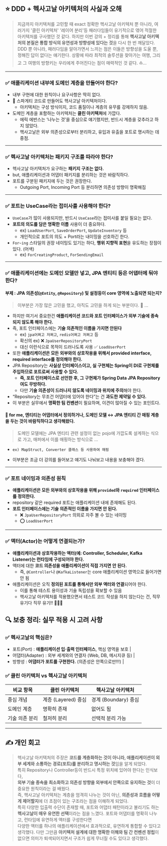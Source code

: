 ## ⭐️ DDD + 헥사고날 아키텍처의 사실과 오해

> 지금까지 아키텍처를 고민할 때 exact 정확한 헥사고날 아키텍처 뿐 아니라, 
> 여러가지 '클린 아키텍처' '레이어 분리'등 패러다임들이 유기적으로 엮어 적절한 아키텍처를 구사했던 것 같다. 
> 하지만 이번 강의 + 정리를 통해 **헥사고날 아키텍처의 본질은 통합 방식의 유연성과 방향성에 있다는 것**을 다시 한 번 깨달았다.
> DDD 뿐 아니라, 패러다임을 알아가면서 느끼는 점은 이들은 방향성을 도울 뿐, 정해진 답이 없다는 얘기한다.
> 상황에 따라 최적의 솔루션을 찾아가는 여행, 그리고 그 여행의 방향키는 우리에게 주어진다는 점이 매력적인 것 같다. ⛵️...

---

### ✅ 애플리케이션 내부에 도메인 계층을 만들어야 한다?

- 내부 구현에 대한 원칙이나 요구사항은 딱히 없다.
- 🍝 스파게티 코드로 만들어도 헥사고날 아키텍처이다.
    - 아키텍처는 구성 방식이지, 코드 품질이나 계층의 유무를 강제하지 않음.
- 도메인 계층을 포함하는 아키텍처는 **클린 아키텍처**에 가깝다.
    - 에릭 에반스는 ‘나누는 것’을 중심으로 얘기했지만, 반드시 계층을 갖추라고 하지 않았다.
    - 헥사고날은 외부 의존성으로부터 분리하고, 유입과 유출을 포트로 명시하는 데 중점.

---

### ✅ 헥사고날 아키텍처는 패키지 구조를 따라야 한다?

- 헥사고날 아키텍처가 요구하는 **패키지 구조는 없다.**
- but, 애플리케이션과 어댑터 패키지를 분리하는 것은 바람직하다.
- 포트를 구분된 패키지에 두는 것은 권장한다.
    - Outgoing Port, Incoming Port 등 분리하면 의존성 방향이 명확해짐

---

### ✅ 포트는 UseCase라는 접미사를 사용해야 한다?

- `UseCase`가 많이 사용되지만, 반드시 `UseCase`라는 접미사를 붙일 필요는 없다.
- **포트의 의도를 담은 명확한 이름** 사용이 더 중요하다.
    - ex) `LoadUserPort`, `SaveOrderPort`, `UpdateInventory` 등
    - 개인적으로 포트의 의도 + Port라는 내이밍을 선호하긴 한다. 
- `For~ing` 스타일의 권장 네이밍도 있기는 하다, **행위 지향적 표현**을 유도하는 장점이 있다. (어색)
    - ex) `ForCreatingProduct`, `ForSendingEmail`

---

### ✅ 애플리케이션에는 도메인 모델만 넣고, JPA 엔티티 등은 어댑터에 둬야 한다?
#### 부제 : JPA 의존성(`@Entity`, `@Repository`) 및 설정등이 core 영역에 노출되면 되는지?
> 이부분은 가장 많은 고민을 했고, 아직도 고민을 하게 되는 부분이다. 🤔 ... 
- 하지만 여기서 중요한건 **애플리케이션 코드와 포트 인터페이스가 외부 기술에 종속되지 않도록 해야 한다.**
- 즉, 포트 인터페이스에는 **기술 의존적인 이름을 가지면 안된다**
    - ex) `jpa어쩌고 저쩌고`, `redis어쩌고 저쩌고` 등
    - 확신의 ex) ❌ `JpaUserRepositoryPort`  
    - 대신 이런식으로 목적이 드러나도록 사용 ✅ `LoadUserPort`
- 또한 **애플리케이션은 모든 외부와의 상호작용을 위해서 provided interface, required interface를 정의해야 한다.**
- JPA Repository는 **사실상 인터페이스이고, 실 구현체는 Spring이 DI로 구현체를 주입하므로 포트로써 사용할 수 있다.**
    - **즉, 포트 인터페이스로 선언한 후, 그 구현체가 Spring Data JPA Repository여도 무방하다.**
    - 다만 **기술 의존성이 드러나지 않도록 네이밍과 위치에 주의**해야 한다.
- “Repository는 무조건 어댑터에 있어야 한다”는 건 **과도한 제약일 수 있다.**
- 이 부분은 실무에서 **명확한 팀 컨벤션**이 필요하며, 이견이 많아질 수 있는 포인트다.

####  🚧 for me, 엔티티는 어댑터에서 정의하거나, **도메인 모델 ↔ JPA 엔티티 간 매핑 계층**을 두는 것이 바람직하다고 생각해왔다. 
> 도메인 모델에는 JPA 엔티티 관련 설정이 없는 pojo에 가깝도록 설계하는 식으로 가고, 매퍼에서 이를 매핑하는 방식으로 ... 
-     ex) MapStruct, Converter 클래스 등 사용하여 매핑
- 이부분은 조금 더 강의를 들어보고 얘기도 나눠보고 내용을 보충해야 겠다. 

--- 

### ✅ 포트 네이밍과 의존성 원칙

- **애플리케이션은 모든 외부와의 상호작용을 위해 `provided`와 `required` 인터페이스를 정의한다.**
- repository 같은 required 포트는 애플리케이션 내에 존재해도 된다.  
- **포트 인터페이스에는 기술 의존적인 이름을 가지면 안 된다.**
    - ❌ `JpaUserRepositoryPort` 의외로 자주 볼 수 있는 네이밍 
    - ⭕️ `LoadUserPort`

---

### ✅ 액터(Actor)는 어떻게 연결되는가?

- **애플리케이션과 상호작용하는 액터(예: Controller, Scheduler, Kafka Listener)는 런타임에 구성되어야 한다.**
- 액터에 대한 **코드 의존성을 애플리케이션이 직접 가지면 안 된다.**
    - 즉, `@Controller`나 `@KafkaListener`는 core 애플리케이션 영역으로 들어가면 안 됨
- 애플리케이션은 오직 **정의된 포트를 통해서만 외부 액터와 연결**되어야 한다.
    - 이를 통해 테스트 용이성과 기술 독립성을 확보할 수 있음
    - 헥사고날 아키텍처를 적용했으면서 테스트 코드 작성을 하지 않는다는 건, 직무 유기다 직무 유기!! 🙅🏻‍♀️ 


## 🔍 보충 정리: 실무 적용 시 고려 사항

### ✅ 헥사고날의 핵심은?


- 포트(Port) : **애플리케이션 입·출력 인터페이스**, 핵심 영역을 보호 |
- 어댑터(Adapter) : 외부 세계와의 연결자 (Web, DB, 메시지큐 등) |
- 방향성          : **어댑터가 포트를 구현한다.** (의존성은 안쪽으로만!!!) |

### ✅ 클린 아키텍처 vs 헥사고날 아키텍처 

| 비교 항목      | 클린 아키텍처 | 헥사고날 아키텍처 |
|----------------|----------------|-------------------|
| 중심 개념      | 계층 (Layered) 중심 | 경계 (Boundary) 중심 |
| 도메인 계층    | 명확히 존재    | 없어도 됨          |
| 기술 의존 분리 | 철저히 분리    | 선택적 분리 가능   |

---

## ✍️ 개인 회고
> 헥사고날 아키텍처의 주장은 **코드를 계층화하는 것이 아니라, 애플리케이션이 외부 세계와 소통하는 경로(포트)를 분리하고 명시하는 것**임을 알게 되었다.  
> 특히 Repository나 Controller등이 반드시 특정 위치에 있어야 한다는 인식보다,  
> **외부 기술 종속을 최소화하고 의존성 방향을 외부에서 안쪽으로 유지하는 것**이 더 중요한 원칙이라는 걸 배웠다.  
> 즉, 헥사고날 아키텍처는 계층을 엄격히 나누는 것이 아닌, **의존성과 흐름을 어떻게 제어할지**에 더 초점이 있는 구조라는 점을 이해하게 되었다.  
> 특히 다양한 입출력 수단이 존재할 때, 포트와 어댑터 패턴이라고 불리기도 하는 **헥사고날이 매우 유연한 선택**이라는 점을 느꼈다.
> 포트와 어댑터를 명확히 나누고, 런타임에 유연하게 액터를 구성한다면  
> 다양한 액터를 하나의 애플리케이션에서 효과적으로, 유연하게 통합할 수 있다고 생각했다.
> 다만 그만큼 **아키텍처 설계에 대한 명확한 이해와 팀 간 컨벤션 정립**이 없으면 의미가 퇴색되어지면서 구조가 쉽게 무너질 수도 있다고 생각했다.
